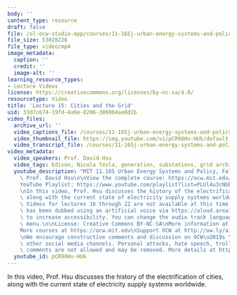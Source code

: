 ```yaml
---
body: ''
content_type: resource
draft: false
file: /ol-ocw-studio-app/courses/11-165j-urban-energy-systems-and-policy-fall-2022/ocw_11165_lecture15_2022oct29_360p_16_9.mp4
file_size: 53028226
file_type: video/mp4
image_metadata:
  caption: ''
  credit: ''
  image-alt: ''
learning_resource_types:
- Lecture Videos
license: https://creativecommons.org/licenses/by-nc-sa/4.0/
resourcetype: Video
title: 'Lecture 15: Cities and the Grid'
uid: 33d7c674-19fd-4a9e-8206-386904ae8d1b
video_files:
  archive_url: ''
  video_captions_file: /courses/11-165j-urban-energy-systems-and-policy-fall-2022/1968SV2xBH7TRHjw49mkZxPClJNJtt-m3_transcript.webvtt
  video_thumbnail_file: https://img.youtube.com/vi/pCR98Hv-HUk/default.jpg
  video_transcript_file: /courses/11-165j-urban-energy-systems-and-policy-fall-2022/1968SV2xBH7TRHjw49mkZxPClJNJtt-m3_transcript.pdf
video_metadata:
  video_speakers: Prof. David Hsu
  video_tags: Edison, Nicola Tesla, generation, substations, grid architecture, DubbedWithAloud
  youtube_description: "MIT 11.165 Urban Energy Systems and Policy, Fall 2022\nInstructor:\
    \ Prof. David Hsu\n\nView the complete course: https://ocw.mit.edu/courses/11-165j-urban-energy-systems-and-policy-fall-2022/\n\
    YouTube Playlist: https://www.youtube.com/playlist?list=PLUl4u3cNGP63SEOB1q95TFs0hwyf1d7BG\n\
    \nIn this video, Prof. Hsu discusses the history of the electrification of cities,\
    \ along with the current state of electricity supply systems worldwide.\n\n[Note:\
    \ Videos for lectures 16 through 22 are not available at this time.]\n\nThis video\
    \ has been dubbed using an artificial voice via https://aloud.area120.google.com\
    \ to increase accessibility. You can change the audio track language in the Settings\
    \ menu.\n\nLicense: Creative Commons BY-NC-SA\nMore information at https://ocw.mit.edu/terms\n\
    More courses at https://ocw.mit.edu\nSupport OCW at http://ow.ly/a1If50zVRlQ\n\
    \nWe encourage constructive comments and discussion on OCW\u2019s YouTube and\
    \ other social media channels. Personal attacks, hate speech, trolling, and inappropriate\
    \ comments are not allowed and may be removed. More details at https://ocw.mit.edu/comments."
  youtube_id: pCR98Hv-HUk
---
```

In this video, Prof. Hsu discusses the history of the electrification of cities, along with the current state of electricity supply systems worldwide.